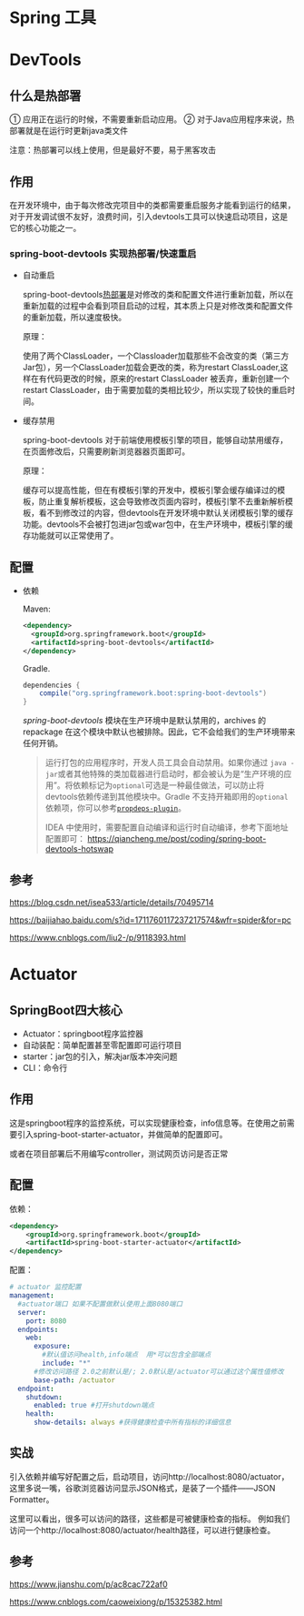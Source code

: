 # Spring 工具

# DevTools

## 什么是热部署

① 应用正在运行的时候，不需要重新启动应用。
② 对于Java应用程序来说，热部署就是在运行时更新java类文件

注意：热部署可以线上使用，但是最好不要，易于黑客攻击

## 作用

在开发环境中，由于每次修改完项目中的类都需要重启服务才能看到运行的结果，对于开发调试很不友好，浪费时间，引入devtools工具可以快速启动项目，这是它的核心功能之一。

### spring-boot-devtools 实现热部署/快速重启

- 自动重启

  spring-boot-devtools[热部署](https://so.csdn.net/so/search?q=热部署&spm=1001.2101.3001.7020)是对修改的类和配置文件进行重新加载，所以在重新加载的过程中会看到项目启动的过程，其本质上只是对修改类和配置文件的重新加载，所以速度极快。

  原理：

  使用了两个ClassLoader，一个Classloader加载那些不会改变的类（第三方Jar包），另一个ClassLoader加载会更改的类，称为restart ClassLoader,这样在有代码更改的时候，原来的restart ClassLoader 被丢弃，重新创建一个restart ClassLoader，由于需要加载的类相比较少，所以实现了较快的重启时间。

- 缓存禁用

  spring-boot-devtools 对于前端使用模板引擎的项目，能够自动禁用缓存，在页面修改后，只需要刷新浏览器器页面即可。

  原理：

  缓存可以提高性能，但在有模板引擎的开发中，模板引擎会缓存编译过的模板，防止重复解析模板，这会导致修改页面内容时，模板引擎不去重新解析模板，看不到修改过的内容，但devtools在开发环境中默认关闭模板引擎的缓存功能。devtools不会被打包进jar包或war包中，在生产环境中，模板引擎的缓存功能就可以正常使用了。

## 配置

- 依赖

  Maven:

  ```xml
  <dependency>
  	<groupId>org.springframework.boot</groupId>
  	<artifactId>spring-boot-devtools</artifactId>
  </dependency>
  ```

  Gradle.

  ```groovy
  dependencies {
      compile("org.springframework.boot:spring-boot-devtools")
  }
  ```

  *spring-boot-devtools* 模块在生产环境中是默认禁用的，archives 的 repackage 在这个模块中默认也被排除。因此，它不会给我们的生产环境带来任何开销。
  
  > 运行打包的应用程序时，开发人员工具会自动禁用。如果你通过 `java -jar`或者其他特殊的类加载器进行启动时，都会被认为是“生产环境的应用”。将依赖标记为`optional`可选是一种最佳做法，可以防止将devtools依赖传递到其他模块中。Gradle 不支持开箱即用的`optional`依赖项，你可以参考[`propdeps-plugin`](https://github.com/spring-projects/gradle-plugins/tree/master/propdeps-plugin)。
  >
  > IDEA 中使用时，需要配置自动编译和运行时自动编译，参考下面地址配置即可：
  >https://qiancheng.me/post/coding/spring-boot-devtools-hotswap

## 参考

https://blog.csdn.net/isea533/article/details/70495714

https://baijiahao.baidu.com/s?id=1711760117237217574&wfr=spider&for=pc

https://www.cnblogs.com/liu2-/p/9118393.html





# Actuator

## SpringBoot四大核心

- Actuator：springboot程序监控器
- 自动装配：简单配置甚至零配置即可运行项目
- starter：jar包的引入，解决jar版本冲突问题
- CLI：命令行

## 作用

这是springboot程序的监控系统，可以实现健康检查，info信息等。在使用之前需要引入spring-boot-starter-actuator，并做简单的配置即可。

或者在项目部署后不用编写controller，测试网页访问是否正常

## 配置

依赖：

```xml
<dependency>
	<groupId>org.springframework.boot</groupId>
	<artifactId>spring-boot-starter-actuator</artifactId>
</dependency>
```

配置：

```yaml
# actuator 监控配置
management:
  #actuator端口 如果不配置做默认使用上面8080端口
  server:
    port: 8080
  endpoints:
    web:
      exposure:
        #默认值访问health,info端点  用*可以包含全部端点
        include: "*"
      #修改访问路径 2.0之前默认是/; 2.0默认是/actuator可以通过这个属性值修改
      base-path: /actuator
  endpoint:
    shutdown:
      enabled: true #打开shutdown端点
    health:
      show-details: always #获得健康检查中所有指标的详细信息

```

## 实战

引入依赖并编写好配置之后，启动项目，访问http://localhost:8080/actuator，这里多说一嘴，谷歌浏览器访问显示JSON格式，是装了一个插件——JSON Formatter。

这里可以看出，很多可以访问的路径，这些都是可被健康检查的指标。
例如我们访问一个http://localhost:8080/actuator/health路径，可以进行健康检查。

## 参考

https://www.jianshu.com/p/ac8cac722af0

https://www.cnblogs.com/caoweixiong/p/15325382.html